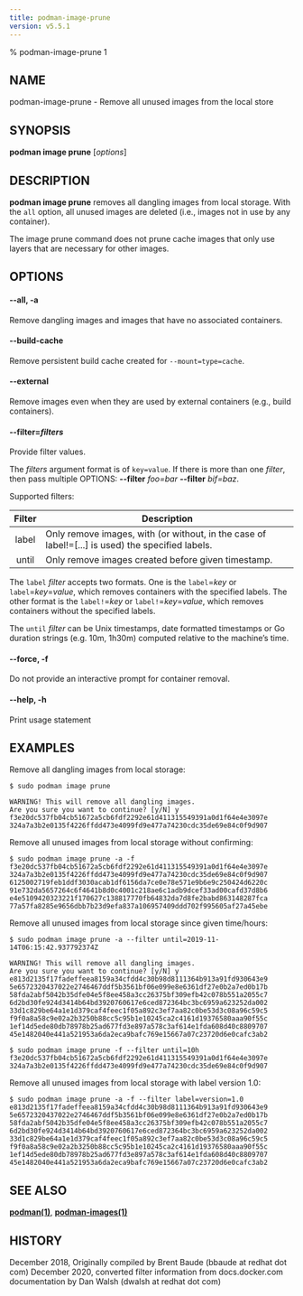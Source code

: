 ```yaml
---
title: podman-image-prune
version: v5.5.1
---
```


% podman-image-prune 1

## NAME
podman-image-prune - Remove all unused images from the local store

## SYNOPSIS
**podman image prune** [*options*]

## DESCRIPTION
**podman image prune** removes all dangling images from local storage. With the `all` option,
all unused images are deleted (i.e., images not in use by any container).

The image prune command does not prune cache images that only use layers that are necessary for other images.

## OPTIONS
#### **--all**, **-a**

Remove dangling images and images that have no associated containers.

#### **--build-cache**

Remove persistent build cache created for `--mount=type=cache`.

#### **--external**

Remove images even when they are used by external containers (e.g., build containers).

#### **--filter**=*filters*

Provide filter values.

The *filters* argument format is of `key=value`. If there is more than one *filter*, then pass multiple OPTIONS: **--filter** *foo=bar* **--filter** *bif=baz*.

Supported filters:

| Filter | Description                                                                                      |
|:------:|--------------------------------------------------------------------------------------------------|
| label  | Only remove images, with (or without, in the case of label!=[...] is used) the specified labels. |
| until  | Only remove images created before given timestamp.                                               |


The `label` *filter* accepts two formats. One is the `label`=*key* or `label`=*key*=*value*, which removes containers with the specified labels. The other format is the `label!`=*key* or `label!`=*key*=*value*, which removes containers without the specified labels.

The `until` *filter* can be Unix timestamps, date formatted timestamps or Go duration strings (e.g. 10m, 1h30m) computed relative to the machine’s time.

#### **--force**, **-f**

Do not provide an interactive prompt for container removal.

#### **--help**, **-h**

Print usage statement

## EXAMPLES

Remove all dangling images from local storage:
```
$ sudo podman image prune

WARNING! This will remove all dangling images.
Are you sure you want to continue? [y/N] y
f3e20dc537fb04cb51672a5cb6fdf2292e61d411315549391a0d1f64e4e3097e
324a7a3b2e0135f4226ffdd473e4099fd9e477a74230cdc35de69e84c0f9d907
```

Remove all unused images from local storage without confirming:
```
$ sudo podman image prune -a -f
f3e20dc537fb04cb51672a5cb6fdf2292e61d411315549391a0d1f64e4e3097e
324a7a3b2e0135f4226ffdd473e4099fd9e477a74230cdc35de69e84c0f9d907
6125002719feb1ddf3030acab1df6156da7ce0e78e571e9b6e9c250424d6220c
91e732da5657264c6f4641b8d0c4001c218ae6c1adb9dcef33ad00cafd37d8b6
e4e5109420323221f170627c138817770fb64832da7d8fe2babd863148287fca
77a57fa8285e9656dbb7b23d9efa837a106957409ddd702f995605af27a45ebe

```

Remove all unused images from local storage since given time/hours:
```
$ sudo podman image prune -a --filter until=2019-11-14T06:15:42.937792374Z

WARNING! This will remove all dangling images.
Are you sure you want to continue? [y/N] y
e813d2135f17fadeffeea8159a34cfdd4c30b98d8111364b913a91fd930643e9
5e6572320437022e2746467ddf5b3561bf06e099e8e6361df27e0b2a7ed0b17b
58fda2abf5042b35dfe04e5f8ee458a3cc26375bf309efb42c078b551a2055c7
6d2bd30fe924d3414b64bd3920760617e6ced872364bc3bc6959a623252da002
33d1c829be64a1e1d379caf4feec1f05a892c3ef7aa82c0be53d3c08a96c59c5
f9f0a8a58c9e02a2b3250b88cc5c95b1e10245ca2c4161d19376580aaa90f55c
1ef14d5ede80db78978b25ad677fd3e897a578c3af614e1fda608d40c8809707
45e1482040e441a521953a6da2eca9bafc769e15667a07c23720d6e0cafc3ab2

$ sudo podman image prune -f --filter until=10h
f3e20dc537fb04cb51672a5cb6fdf2292e61d411315549391a0d1f64e4e3097e
324a7a3b2e0135f4226ffdd473e4099fd9e477a74230cdc35de69e84c0f9d907
```

Remove all unused images from local storage with label version 1.0:
```
$ sudo podman image prune -a -f --filter label=version=1.0
e813d2135f17fadeffeea8159a34cfdd4c30b98d8111364b913a91fd930643e9
5e6572320437022e2746467ddf5b3561bf06e099e8e6361df27e0b2a7ed0b17b
58fda2abf5042b35dfe04e5f8ee458a3cc26375bf309efb42c078b551a2055c7
6d2bd30fe924d3414b64bd3920760617e6ced872364bc3bc6959a623252da002
33d1c829be64a1e1d379caf4feec1f05a892c3ef7aa82c0be53d3c08a96c59c5
f9f0a8a58c9e02a2b3250b88cc5c95b1e10245ca2c4161d19376580aaa90f55c
1ef14d5ede80db78978b25ad677fd3e897a578c3af614e1fda608d40c8809707
45e1482040e441a521953a6da2eca9bafc769e15667a07c23720d6e0cafc3ab2
```

## SEE ALSO
**[podman(1)](podman.1.md)**, **[podman-images(1)](podman-images.1.md)**

## HISTORY
December 2018, Originally compiled by Brent Baude (bbaude at redhat dot com)
December 2020, converted filter information from docs.docker.com documentation by Dan Walsh (dwalsh at redhat dot com)
